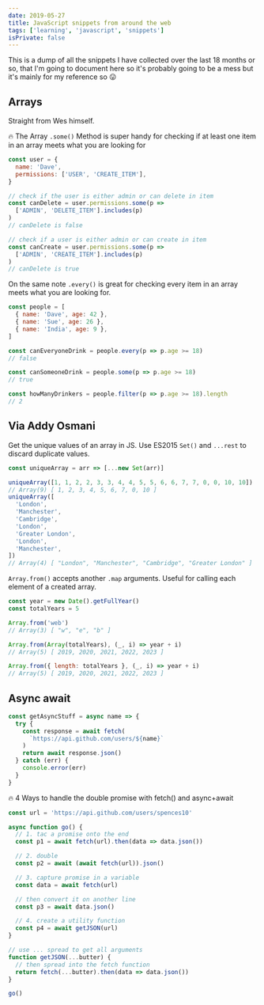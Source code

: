 ```yaml
---
date: 2019-05-27
title: JavaScript snippets from around the web
tags: ['learning', 'javascript', 'snippets']
isPrivate: false
---
```


This is a dump of all the snippets I have collected over the last 18
months or so, that I'm going to document here so it's probably going
to be a mess but it's mainly for my reference so 😛

## Arrays

Straight from Wes himself.

🔥 The Array `.some()` Method is super handy for checking if at least
one item in an array meets what you are looking for

```js
const user = {
  name: 'Dave',
  permissions: ['USER', 'CREATE_ITEM'],
}

// check if the user is either admin or can delete in item
const canDelete = user.permissions.some(p =>
  ['ADMIN', 'DELETE_ITEM'].includes(p)
)
// canDelete is false

// check if a user is either admin or can create in item
const canCreate = user.permissions.some(p =>
  ['ADMIN', 'CREATE_ITEM'].includes(p)
)
// canDelete is true
```

On the same note `.every()` is great for checking every item in an
array meets what you are looking for.

```js
const people = [
  { name: 'Dave', age: 42 },
  { name: 'Sue', age: 26 },
  { name: 'India', age: 9 },
]

const canEveryoneDrink = people.every(p => p.age >= 18)
// false

const canSomeoneDrink = people.some(p => p.age >= 18)
// true

const howManyDrinkers = people.filter(p => p.age >= 18).length
// 2
```

<!-- cSpell:ignore addy,osmani -->

## Via Addy Osmani

Get the unique values of an array in JS. Use ES2015 `Set()` and
`...rest` to discard duplicate values.

```js
const uniqueArray = arr => [...new Set(arr)]

uniqueArray([1, 1, 2, 2, 3, 3, 4, 4, 5, 5, 6, 6, 7, 7, 0, 0, 10, 10])
// Array(9) [ 1, 2, 3, 4, 5, 6, 7, 0, 10 ]
uniqueArray([
  'London',
  'Manchester',
  'Cambridge',
  'London',
  'Greater London',
  'London',
  'Manchester',
])
// Array(4) [ "London", "Manchester", "Cambridge", "Greater London" ]
```

`Array.from()` accepts another `.map` arguments. Useful for calling
each element of a created array.

```js
const year = new Date().getFullYear()
const totalYears = 5

Array.from('web')
// Array(3) [ "w", "e", "b" ]

Array.from(Array(totalYears), (_, i) => year + i)
// Array(5) [ 2019, 2020, 2021, 2022, 2023 ]

Array.from({ length: totalYears }, (_, i) => year + i)
// Array(5) [ 2019, 2020, 2021, 2022, 2023 ]
```

## Async await

```js
const getAsyncStuff = async name => {
  try {
    const response = await fetch(
      `https://api.github.com/users/${name}`
    )
    return await response.json()
  } catch (err) {
    console.error(err)
  }
}
```

🔥 4 Ways to handle the double promise with fetch() and async+await

```js
const url = 'https://api.github.com/users/spences10'

async function go() {
  // 1. tac a promise onto the end
  const p1 = await fetch(url).then(data => data.json())

  // 2. double
  const p2 = await (await fetch(url)).json()

  // 3. capture promise in a variable
  const data = await fetch(url)

  // then convert it on another line
  const p3 = await data.json()

  // 4. create a utility function
  const p4 = await getJSON(url)
}

// use ... spread to get all arguments
function getJSON(...butter) {
  // then spread into the fetch function
  return fetch(...butter).then(data => data.json())
}

go()
```
